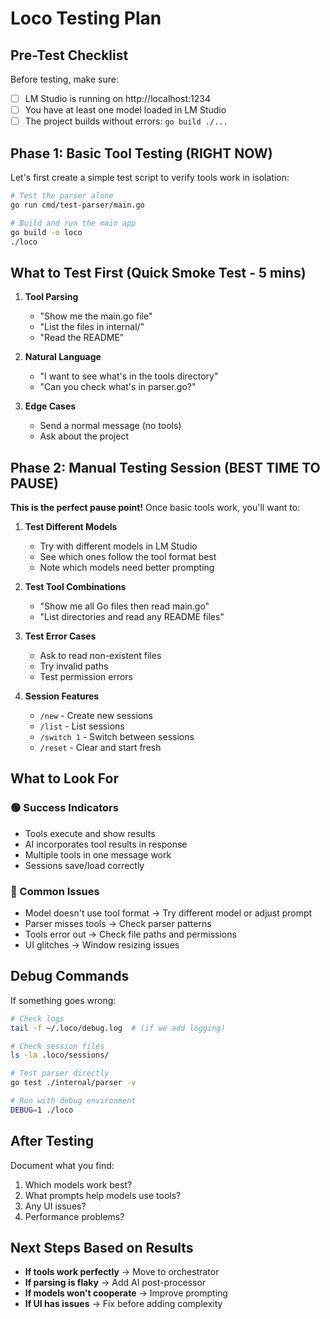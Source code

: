 # Loco Testing Plan

## Pre-Test Checklist

Before testing, make sure:
- [ ] LM Studio is running on http://localhost:1234
- [ ] You have at least one model loaded in LM Studio
- [ ] The project builds without errors: `go build ./...`

## Phase 1: Basic Tool Testing (RIGHT NOW)

Let's first create a simple test script to verify tools work in isolation:

```bash
# Test the parser alone
go run cmd/test-parser/main.go

# Build and run the main app
go build -o loco
./loco
```

## What to Test First (Quick Smoke Test - 5 mins)

1. **Tool Parsing**
   - "Show me the main.go file"
   - "List the files in internal/"
   - "Read the README"

2. **Natural Language**
   - "I want to see what's in the tools directory"
   - "Can you check what's in parser.go?"

3. **Edge Cases**
   - Send a normal message (no tools)
   - Ask about the project

## Phase 2: Manual Testing Session (BEST TIME TO PAUSE)

**This is the perfect pause point!** Once basic tools work, you'll want to:

1. **Test Different Models**
   - Try with different models in LM Studio
   - See which ones follow the tool format best
   - Note which models need better prompting

2. **Test Tool Combinations**
   - "Show me all Go files then read main.go"
   - "List directories and read any README files"

3. **Test Error Cases**
   - Ask to read non-existent files
   - Try invalid paths
   - Test permission errors

4. **Session Features**
   - `/new` - Create new sessions
   - `/list` - List sessions
   - `/switch 1` - Switch between sessions
   - `/reset` - Clear and start fresh

## What to Look For

### 🟢 Success Indicators
- Tools execute and show results
- AI incorporates tool results in response
- Multiple tools in one message work
- Sessions save/load correctly

### 🔴 Common Issues
- Model doesn't use tool format → Try different model or adjust prompt
- Parser misses tools → Check parser patterns
- Tools error out → Check file paths and permissions
- UI glitches → Window resizing issues

## Debug Commands

If something goes wrong:
```bash
# Check logs
tail -f ~/.loco/debug.log  # (if we add logging)

# Check session files
ls -la .loco/sessions/

# Test parser directly
go test ./internal/parser -v

# Run with debug environment
DEBUG=1 ./loco
```

## After Testing

Document what you find:
1. Which models work best?
2. What prompts help models use tools?
3. Any UI issues?
4. Performance problems?

## Next Steps Based on Results

- **If tools work perfectly** → Move to orchestrator
- **If parsing is flaky** → Add AI post-processor
- **If models won't cooperate** → Improve prompting
- **If UI has issues** → Fix before adding complexity